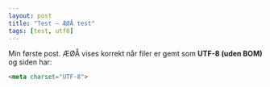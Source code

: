 ```yaml
---
layout: post
title: "Test – ÆØÅ test"
tags: [test, utf8]
---
```


Min første post. ÆØÅ vises korrekt når filer er gemt som **UTF-8 (uden BOM)** og siden har:

```html
<meta charset="UTF-8">